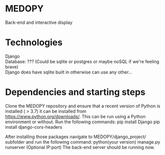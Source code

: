 # MEDOPY
Back-end and interactive display

# Technologies
Django <br>
Database: ??? (Could be sqlite or postgres or maybe noSQL if we're feeling brave)<br>
Django does have sqlite built in otherwise can use any other...

# Dependencies and starting steps
Clone the MEDOPY repository and ensure that a recent version of Python is installed ( > 3.7) it can be installed from https://www.python.org/downloads/. This can be run using a Python environment or without. Run the following commands:
pip install Django
pip install django-cors-headers

After installing those packages navigate to MEDOPY/django_project/ subfolder and run the following command:
python(your version) manage.py runserver (Optional IP:port)
The back-end server should be running now.

